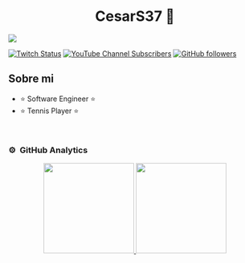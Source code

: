<div align="center">
<h1 align="center">CesarS37</a> 🎾</h1>
</div>
<img src="https://yt3.googleusercontent.com/VZJgguXrg-dVwaKyrGBO6v6OVM8tCPE_jFAScQcv9yc1rIq34jxMTDr6gjDIpuAbxNMIy5lmqA=w1707-fcrop64=1,00005a57ffffa5a8-k-c0xffffffff-no-nd-rj">

[![Twitch Status](https://img.shields.io/twitch/status/Cesarsamuel37?style=social)](https://www.twitch.tv/Cesarsamuel37)
[![YouTube Channel Subscribers](https://img.shields.io/youtube/channel/subscribers/UCEb2JAOA9o9STwoF_kmLtUw?style=social)](https://youtube.com/CesarS47?sub_confirmation=1)
[![GitHub followers](https://img.shields.io/github/followers/CesarS39?style=social)](https://github.com/CesarS39)

## Sobre mi

- ⭐ Software Engineer ⭐
- ⭐ Tennis Player ⭐ 
<br>

### ⚙️ &nbsp;GitHub Analytics

<p align="center">
<a href="https://github.com/CesarS39">
  <img height="180em" src="https://github-readme-stats-eight-theta.vercel.app/api?username=CesarS39&show_icons=true&theme=algolia&include_all_commits=true&count_private=true"/>
  <img height="180em" src="https://github-readme-stats-eight-theta.vercel.app/api/top-langs/?username=CesarS39&layout=compact&langs_count=8&theme=algolia"/>
</a>
</p>
